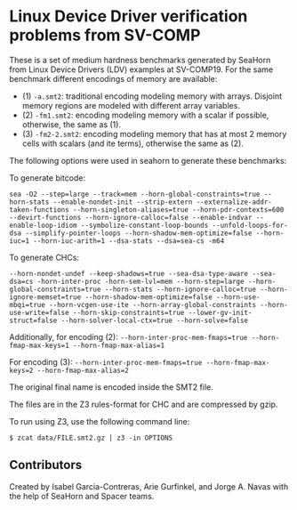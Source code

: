# Linux Device Driver verification problems from SV-COMP

These is a set of medium hardness benchmarks generated by SeaHorn from Linux
Device Drivers (LDV) examples at SV-COMP19. For the same benchmark different
encodings of memory are available:

* (1) `-a.smt2`: traditional encoding modeling memory with arrays. Disjoint
  memory regions are modeled with different array variables.
* (2) `-fm1.smt2`: encoding modeling memory with a scalar if possible,
  otherwise, the same as (1).
* (3) `-fm2-2.smt2`: encoding modeling memory that has at most 2 memory cells
  with scalars (and ite terms), otherwise the same as (2).

The following options were used in seahorn to generate these benchmarks:

To generate bitcode:
```
sea -O2 --step=large --track=mem --horn-global-constraints=true --horn-stats --enable-nondet-init --strip-extern --externalize-addr-taken-functions --horn-singleton-aliases=true --horn-pdr-contexts=600 --devirt-functions --horn-ignore-calloc=false --enable-indvar --enable-loop-idiom --symbolize-constant-loop-bounds --unfold-loops-for-dsa --simplify-pointer-loops --horn-shadow-mem-optimize=false --horn-iuc=1 --horn-iuc-arith=1 --dsa-stats --dsa=sea-cs -m64
```

To generate CHCs:
```
--horn-nondet-undef --keep-shadows=true --sea-dsa-type-aware --sea-dsa=cs -horn-inter-proc -horn-sem-lvl=mem --horn-step=large --horn-global-constraints=true --horn-stats --horn-ignore-calloc=true --horn-ignore-memset=true --horn-shadow-mem-optimize=false --horn-use-mbqi=true --horn-vcgen-use-ite --horn-array-global-constraints --horn-use-write=false --horn-skip-constraints=true --lower-gv-init-struct=false --horn-solver-local-ctx=true --horn-solve=false
```

Additionally, for encoding (2): `--horn-inter-proc-mem-fmaps=true --horn-fmap-max-keys=1 --horn-fmap-max-alias=1`

For encoding (3): `--horn-inter-proc-mem-fmaps=true --horn-fmap-max-keys=2 --horn-fmap-max-alias=2`

The original final name is encoded inside the SMT2 file.

The files are in the Z3 rules-format for CHC and are compressed by gzip.

To run using Z3, use the following command line:

```
$ zcat data/FILE.smt2.gz | z3 -in OPTIONS
```

## Contributors

Created by Isabel Garcia-Contreras, Arie Gurfinkel, and Jorge A. Navas with the
help of SeaHorn and Spacer teams.
